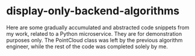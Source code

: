 # display-only-backend-algorithms
Here are some gradually accumulated and abstracted code snippets from my work, related to a Python microservice. They are for demonstration purposes only.
The PointCloud class was left by the previous algorithm engineer, while the rest of the code was completed solely by me.

